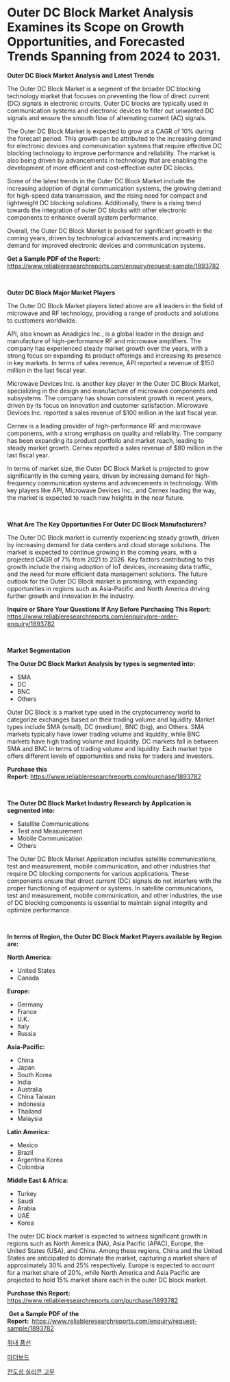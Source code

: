 <p><h1>Outer DC Block Market Analysis Examines its Scope on Growth Opportunities, and Forecasted Trends Spanning from 2024 to 2031.</h1></p><p><strong>Outer DC Block Market Analysis and Latest Trends</strong></p>
<p><p>The Outer DC Block Market is a segment of the broader DC blocking technology market that focuses on preventing the flow of direct current (DC) signals in electronic circuits. Outer DC blocks are typically used in communication systems and electronic devices to filter out unwanted DC signals and ensure the smooth flow of alternating current (AC) signals.</p><p>The Outer DC Block Market is expected to grow at a CAGR of 10% during the forecast period. This growth can be attributed to the increasing demand for electronic devices and communication systems that require effective DC blocking technology to improve performance and reliability. The market is also being driven by advancements in technology that are enabling the development of more efficient and cost-effective outer DC blocks.</p><p>Some of the latest trends in the Outer DC Block Market include the increasing adoption of digital communication systems, the growing demand for high-speed data transmission, and the rising need for compact and lightweight DC blocking solutions. Additionally, there is a rising trend towards the integration of outer DC blocks with other electronic components to enhance overall system performance.</p><p>Overall, the Outer DC Block Market is poised for significant growth in the coming years, driven by technological advancements and increasing demand for improved electronic devices and communication systems.</p></p>
<p><strong>Get a Sample PDF of the Report:&nbsp;</strong> <a href="https://www.reliableresearchreports.com/enquiry/request-sample/1893782">https://www.reliableresearchreports.com/enquiry/request-sample/1893782</a></p>
<p>&nbsp;</p>
<p><strong>Outer DC Block Major Market Players</strong></p>
<p><p>The Outer DC Block Market players listed above are all leaders in the field of microwave and RF technology, providing a range of products and solutions to customers worldwide. </p><p>API, also known as Anadigics Inc., is a global leader in the design and manufacture of high-performance RF and microwave amplifiers. The company has experienced steady market growth over the years, with a strong focus on expanding its product offerings and increasing its presence in key markets. In terms of sales revenue, API reported a revenue of $150 million in the last fiscal year.</p><p>Microwave Devices Inc. is another key player in the Outer DC Block Market, specializing in the design and manufacture of microwave components and subsystems. The company has shown consistent growth in recent years, driven by its focus on innovation and customer satisfaction. Microwave Devices Inc. reported a sales revenue of $100 million in the last fiscal year.</p><p>Cernex is a leading provider of high-performance RF and microwave components, with a strong emphasis on quality and reliability. The company has been expanding its product portfolio and market reach, leading to steady market growth. Cernex reported a sales revenue of $80 million in the last fiscal year.</p><p>In terms of market size, the Outer DC Block Market is projected to grow significantly in the coming years, driven by increasing demand for high-frequency communication systems and advancements in technology. With key players like API, Microwave Devices Inc., and Cernex leading the way, the market is expected to reach new heights in the near future.</p></p>
<p>&nbsp;</p>
<p><strong>What Are The Key Opportunities For Outer DC Block Manufacturers?</strong></p>
<p><p>The Outer DC Block market is currently experiencing steady growth, driven by increasing demand for data centers and cloud storage solutions. The market is expected to continue growing in the coming years, with a projected CAGR of 7% from 2021 to 2026. Key factors contributing to this growth include the rising adoption of IoT devices, increasing data traffic, and the need for more efficient data management solutions. The future outlook for the Outer DC Block market is promising, with expanding opportunities in regions such as Asia-Pacific and North America driving further growth and innovation in the industry.</p></p>
<p><strong>Inquire or Share Your Questions If Any Before Purchasing This Report:</strong> <a href="https://www.reliableresearchreports.com/enquiry/pre-order-enquiry/1893782">https://www.reliableresearchreports.com/enquiry/pre-order-enquiry/1893782</a></p>
<p>&nbsp;</p>
<p><strong>Market Segmentation</strong></p>
<p><strong>The Outer DC Block Market Analysis by types is segmented into:</strong></p>
<p><ul><li>SMA</li><li>DC</li><li>BNC</li><li>Others</li></ul></p>
<p><p>Outer DC Block is a market type used in the cryptocurrency world to categorize exchanges based on their trading volume and liquidity. Market types include SMA (small), DC (medium), BNC (big), and Others. SMA markets typically have lower trading volume and liquidity, while BNC markets have high trading volume and liquidity. DC markets fall in between SMA and BNC in terms of trading volume and liquidity. Each market type offers different levels of opportunities and risks for traders and investors.</p></p>
<p><strong>Purchase this Report:&nbsp;</strong><a href="https://www.reliableresearchreports.com/purchase/1893782">https://www.reliableresearchreports.com/purchase/1893782</a></p>
<p>&nbsp;</p>
<p><strong>The Outer DC Block Market Industry Research by Application is segmented into:</strong></p>
<p><ul><li>Satellite Communications</li><li>Test and Measurement</li><li>Mobile Communication</li><li>Others</li></ul></p>
<p><p>The Outer DC Block Market Application includes satellite communications, test and measurement, mobile communication, and other industries that require DC blocking components for various applications. These components ensure that direct current (DC) signals do not interfere with the proper functioning of equipment or systems. In satellite communications, test and measurement, mobile communication, and other industries, the use of DC blocking components is essential to maintain signal integrity and optimize performance.</p></p>
<p>&nbsp;</p>
<p><strong>In terms of Region, the Outer DC Block Market Players available by Region are:</strong></p>
<p>
    <p> <strong> North America: </strong>
        <ul>
            <li>United States</li>
            <li>Canada</li>
        </ul>
        </p> 
    <p> <strong> Europe: </strong>
        <ul>
            <li>Germany</li>
            <li>France</li>
            <li>U.K.</li>
            <li>Italy</li>
            <li>Russia</li>
        </ul>
        </p> 
    <p> <strong> Asia-Pacific: </strong>
        <ul>
            <li>China</li>
            <li>Japan</li>
            <li>South Korea</li>
            <li>India</li>
            <li>Australia</li>
            <li>China Taiwan</li>
            <li>Indonesia</li>
            <li>Thailand</li>
            <li>Malaysia</li>
        </ul>
        </p> 
    <p> <strong> Latin America: </strong>
        <ul>
            <li>Mexico</li>
            <li>Brazil</li>
            <li>Argentina Korea</li>
            <li>Colombia</li>
        </ul>
        </p> 
    <p> <strong> Middle East & Africa: </strong>
        <ul>
            <li>Turkey</li>
            <li>Saudi</li>
            <li>Arabia</li>
            <li>UAE</li>
            <li>Korea</li>
        </ul>
    </p>
    </p>
<p><p>The outer DC block market is expected to witness significant growth in regions such as North America (NA), Asia Pacific (APAC), Europe, the United States (USA), and China. Among these regions, China and the United States are anticipated to dominate the market, capturing a market share of approximately 30% and 25% respectively. Europe is expected to account for a market share of 20%, while North America and Asia Pacific are projected to hold 15% market share each in the outer DC block market.</p></p>
<p><strong>Purchase this Report: </strong><a href="https://www.reliableresearchreports.com/purchase/1893782">https://www.reliableresearchreports.com/purchase/1893782</a></p>
<p>&nbsp;<strong>Get a Sample PDF of the Report:&nbsp;&nbsp;</strong><a href="https://www.reliableresearchreports.com/enquiry/request-sample/1893782">https://www.reliableresearchreports.com/enquiry/request-sample/1893782</a></p>
<p><strong></strong></p>
<p><p><a href="https://medium.com/@goonfghyt6587/%EC%86%8D%EB%82%B4-%ED%92%8D%EC%84%A0-%EC%8B%9C%EC%9E%A5-2031%EB%85%84%EA%B9%8C%EC%A7%80%EC%9D%98-%ED%8A%B8%EB%A0%8C%EB%93%9C-%EC%98%88%EC%B8%A1-%EB%B0%8F-%EA%B2%BD%EC%9F%81-%EB%B6%84%EC%84%9D-7f287012a69f">위내 풍선</a></p><p><a href="https://medium.com/@gabrielblanda5656/%EB%A7%88%EB%8D%94%EB%B3%B4%EB%93%9C-%EC%8B%9C%EC%9E%A5-%EC%8B%9C%EC%9E%A5-%EC%A0%90%EC%9C%A0%EC%9C%A8-%EC%8B%9C%EC%9E%A5-%EB%8F%99%ED%96%A5-%EB%B0%8F-%EB%AF%B8%EB%9E%98-%EC%84%B1%EC%9E%A5-%ED%83%90%EC%83%89-cffd8a1e317e">마더보드</a></p><p><a href="https://github.com/oajzkywllm460/Market-Research-Report-List-1/blob/main/572398612931.md">전도성 실리콘 고무</a></p></p>